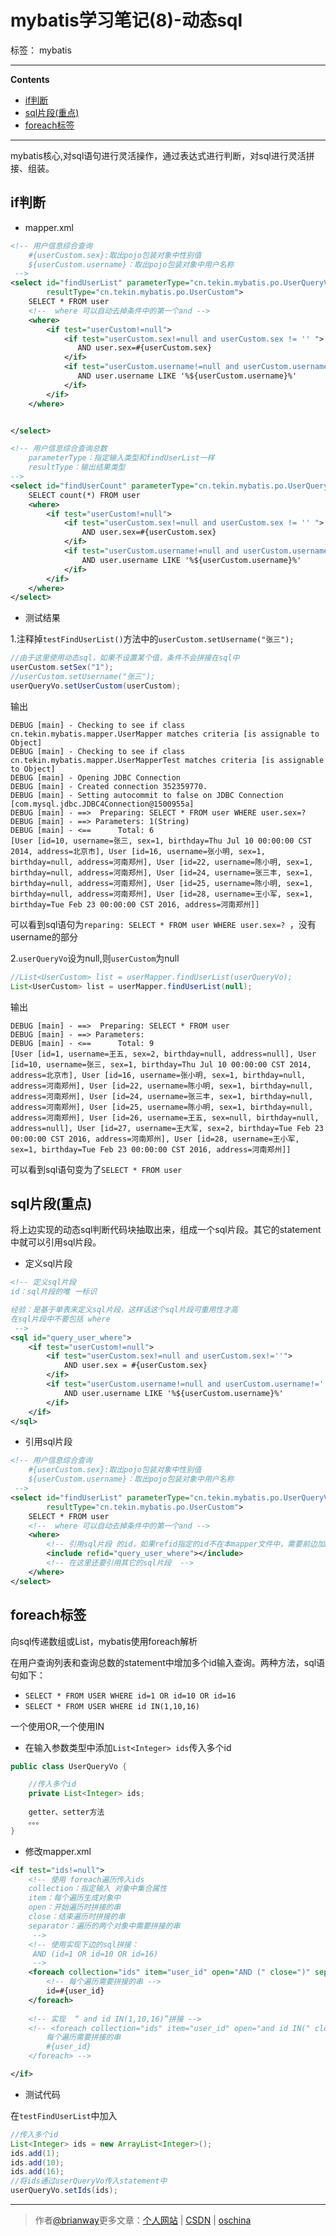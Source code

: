 ﻿# mybatis学习笔记(8)-动态sql

标签： mybatis

---

**Contents**

  - [if判断](#if判断)
  - [sql片段(重点)](#sql片段重点)
  - [foreach标签](#foreach标签)



---


mybatis核心,对sql语句进行灵活操作，通过表达式进行判断，对sql进行灵活拼接、组装。

## if判断

- mapper.xml

```xml
<!-- 用户信息综合查询
    #{userCustom.sex}:取出pojo包装对象中性别值
    ${userCustom.username}：取出pojo包装对象中用户名称
 -->
<select id="findUserList" parameterType="cn.tekin.mybatis.po.UserQueryVo"
        resultType="cn.tekin.mybatis.po.UserCustom">
    SELECT * FROM user
    <!--  where 可以自动去掉条件中的第一个and -->
    <where>
        <if test="userCustom!=null">
            <if test="userCustom.sex!=null and userCustom.sex != '' ">
               AND user.sex=#{userCustom.sex}
            </if>
            <if test="userCustom.username!=null and userCustom.username != '' ">
               AND user.username LIKE '%${userCustom.username}%'
            </if>
        </if>
    </where>


</select>

<!-- 用户信息综合查询总数
    parameterType：指定输入类型和findUserList一样
    resultType：输出结果类型
-->
<select id="findUserCount" parameterType="cn.tekin.mybatis.po.UserQueryVo" resultType="int">
    SELECT count(*) FROM user
    <where>
        <if test="userCustom!=null">
            <if test="userCustom.sex!=null and userCustom.sex != '' ">
                AND user.sex=#{userCustom.sex}
            </if>
            <if test="userCustom.username!=null and userCustom.username != '' ">
                AND user.username LIKE '%${userCustom.username}%'
            </if>
        </if>
    </where>
</select>

```

- 测试结果

1.注释掉`testFindUserList()`方法中的`userCustom.setUsername("张三");`


```java
//由于这里使用动态sql，如果不设置某个值，条件不会拼接在sql中
userCustom.setSex("1");
//userCustom.setUsername("张三");
userQueryVo.setUserCustom(userCustom);
```

输出

```
DEBUG [main] - Checking to see if class cn.tekin.mybatis.mapper.UserMapper matches criteria [is assignable to Object]
DEBUG [main] - Checking to see if class cn.tekin.mybatis.mapper.UserMapperTest matches criteria [is assignable to Object]
DEBUG [main] - Opening JDBC Connection
DEBUG [main] - Created connection 352359770.
DEBUG [main] - Setting autocommit to false on JDBC Connection [com.mysql.jdbc.JDBC4Connection@1500955a]
DEBUG [main] - ==>  Preparing: SELECT * FROM user WHERE user.sex=? 
DEBUG [main] - ==> Parameters: 1(String)
DEBUG [main] - <==      Total: 6
[User [id=10, username=张三, sex=1, birthday=Thu Jul 10 00:00:00 CST 2014, address=北京市], User [id=16, username=张小明, sex=1, birthday=null, address=河南郑州], User [id=22, username=陈小明, sex=1, birthday=null, address=河南郑州], User [id=24, username=张三丰, sex=1, birthday=null, address=河南郑州], User [id=25, username=陈小明, sex=1, birthday=null, address=河南郑州], User [id=28, username=王小军, sex=1, birthday=Tue Feb 23 00:00:00 CST 2016, address=河南郑州]]
```

可以看到sql语句为`reparing: SELECT * FROM user WHERE user.sex=? `，没有username的部分


2.`userQueryVo`设为null,则`userCustom`为null

```java
//List<UserCustom> list = userMapper.findUserList(userQueryVo);
List<UserCustom> list = userMapper.findUserList(null);
```

输出

```
DEBUG [main] - ==>  Preparing: SELECT * FROM user 
DEBUG [main] - ==> Parameters: 
DEBUG [main] - <==      Total: 9
[User [id=1, username=王五, sex=2, birthday=null, address=null], User [id=10, username=张三, sex=1, birthday=Thu Jul 10 00:00:00 CST 2014, address=北京市], User [id=16, username=张小明, sex=1, birthday=null, address=河南郑州], User [id=22, username=陈小明, sex=1, birthday=null, address=河南郑州], User [id=24, username=张三丰, sex=1, birthday=null, address=河南郑州], User [id=25, username=陈小明, sex=1, birthday=null, address=河南郑州], User [id=26, username=王五, sex=null, birthday=null, address=null], User [id=27, username=王大军, sex=2, birthday=Tue Feb 23 00:00:00 CST 2016, address=河南郑州], User [id=28, username=王小军, sex=1, birthday=Tue Feb 23 00:00:00 CST 2016, address=河南郑州]]

```

可以看到sql语句变为了`SELECT * FROM user`


## sql片段(重点)

将上边实现的动态sql判断代码块抽取出来，组成一个sql片段。其它的statement中就可以引用sql片段。


- 定义sql片段

```xml
<!-- 定义sql片段
id：sql片段的唯 一标识

经验：是基于单表来定义sql片段，这样话这个sql片段可重用性才高
在sql片段中不要包括 where
 -->
<sql id="query_user_where">
    <if test="userCustom!=null">
        <if test="userCustom.sex!=null and userCustom.sex!=''">
            AND user.sex = #{userCustom.sex}
        </if>
        <if test="userCustom.username!=null and userCustom.username!=''">
            AND user.username LIKE '%${userCustom.username}%'
        </if>
    </if>
</sql>
```

- 引用sql片段

```xml
<!-- 用户信息综合查询
    #{userCustom.sex}:取出pojo包装对象中性别值
    ${userCustom.username}：取出pojo包装对象中用户名称
 -->
<select id="findUserList" parameterType="cn.tekin.mybatis.po.UserQueryVo"
        resultType="cn.tekin.mybatis.po.UserCustom">
    SELECT * FROM user
    <!--  where 可以自动去掉条件中的第一个and -->
    <where>
        <!-- 引用sql片段 的id，如果refid指定的id不在本mapper文件中，需要前边加namespace -->
        <include refid="query_user_where"></include>
        <!-- 在这里还要引用其它的sql片段  -->
    </where>
</select>
```

## foreach标签

向sql传递数组或List，mybatis使用foreach解析

在用户查询列表和查询总数的statement中增加多个id输入查询。两种方法，sql语句如下：

- `SELECT * FROM USER WHERE id=1 OR id=10 OR id=16`
- `SELECT * FROM USER WHERE id IN(1,10,16)`

一个使用OR,一个使用IN


- 在输入参数类型中添加`List<Integer> ids`传入多个id

```java
public class UserQueryVo {

    //传入多个id
    private List<Integer> ids;
    
    getter、setter方法
    。。。
}
```

- 修改mapper.xml

```xml
<if test="ids!=null">
    <!-- 使用 foreach遍历传入ids
    collection：指定输入 对象中集合属性
    item：每个遍历生成对象中
    open：开始遍历时拼接的串
    close：结束遍历时拼接的串
    separator：遍历的两个对象中需要拼接的串
     -->
    <!-- 使用实现下边的sql拼接：
     AND (id=1 OR id=10 OR id=16)
     -->
    <foreach collection="ids" item="user_id" open="AND (" close=")" separator="or">
        <!-- 每个遍历需要拼接的串 -->
        id=#{user_id}
    </foreach>
    
    <!-- 实现  “ and id IN(1,10,16)”拼接 -->
    <!-- <foreach collection="ids" item="user_id" open="and id IN(" close=")" separator=",">
        每个遍历需要拼接的串
        #{user_id}
    </foreach> -->

</if>
```


- 测试代码

在`testFindUserList`中加入

```java
//传入多个id
List<Integer> ids = new ArrayList<Integer>();
ids.add(1);
ids.add(10);
ids.add(16);
//将ids通过userQueryVo传入statement中
userQueryVo.setIds(ids);
```




----

> 作者[@brianway](http://brianway.github.io/)更多文章：[个人网站](http://brianway.github.io/) | [CSDN](http://blog.csdn.net/h3243212/) | [oschina](http://my.oschina.net/brianway)

